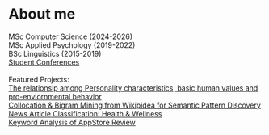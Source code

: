 About me
======================================================================================================================================
MSc Computer Science (2024-2026)
<br />
MSc Applied Psychology (2019-2022)
<br />
BSc Linguistics (2015-2019)
<br />
[Student Conferences](https://linguanet.ru/fakultety-i-instituty/institut-inostrannykh-yazykov-imeni-morisa-toreza/fakultet-angliyskogo-yazyka/studencheskoe-nauchnoe-obshchestvo/arkhiv-meropriyatiy/)
<br />
<br />
Featured Projects:
<br />
[The relationsip among Personality characteristics, basic human values and pro-enviornmental behavior](https://github.com/zettlingzettel/PEB)
<br />
[Collocation & Bigram Mining from Wikipidea for Semantic Pattern Discovery](https://github.com/zettlingzettel/Wiki-NLP)
<br />
[News Article Classification: Health & Wellness](https://github.com/zettlingzettel/News-Classification)
<br />
[Keyword Analysis of AppStore Review](https://github.com/zettlingzettel/UX-Reviews-AppStore)
